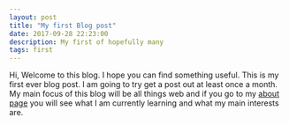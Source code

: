 ```yaml
---
layout: post
title: "My first Blog post"
date: 2017-09-28 22:23:00
description: My first of hopefully many
tags: first
---
```


Hi, Welcome to this blog. I hope you can find something useful. This is my first ever blog post.
I am going to try get a post out at least once a month. My main focus of this blog will be all things web
and if you go to my [about page](/about) you will see what I am currently learning and what my main interests are.